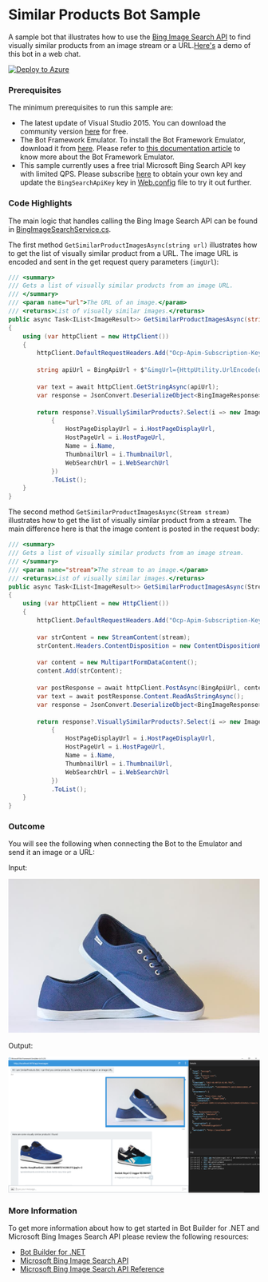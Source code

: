 ﻿# Similar Products Bot Sample

A sample bot that illustrates how to use the [Bing Image Search API](https://www.microsoft.com/cognitive-services/en-us/bing-image-search-api) to find visually similar products from an image stream or a URL.[Here's](https://docs.botframework.com/en-us/bot-intelligence/search/#example-product-bot) a demo of this bot in a web chat.

[![Deploy to Azure][Deploy Button]][Deploy CSharp/SimilarProducts]

[Deploy Button]: https://azuredeploy.net/deploybutton.png
[Deploy CSharp/SimilarProducts]: https://azuredeploy.net

### Prerequisites

The minimum prerequisites to run this sample are:
* The latest update of Visual Studio 2015. You can download the community version [here](http://www.visualstudio.com) for free.
* The Bot Framework Emulator. To install the Bot Framework Emulator, download it from [here](https://emulator.botframework.com/). Please refer to [this documentation article](https://github.com/microsoft/botframework-emulator/wiki/Getting-Started) to know more about the Bot Framework Emulator.
* This sample currently uses a free trial Microsoft Bing Search API key with limited QPS. Please subscribe [here](https://www.microsoft.com/cognitive-services/en-us/subscriptions) to obtain your own key and update the `BingSearchApiKey` key in [Web.config](Web.config) file to try it out further.

### Code Highlights
The main logic that handles calling the Bing Image Search API can be found in [BingImageSearchService.cs](Services/BingImageSearchService.cs).

The first method `GetSimilarProductImagesAsync(string url)` illustrates how to get the list of visually similar product from a URL. The image URL is encoded and sent in the get request query parameters (`imgUrl`):

````C#
/// <summary>
/// Gets a list of visually similar products from an image URL.
/// </summary>
/// <param name="url">The URL of an image.</param>
/// <returns>List of visually similar images.</returns>
public async Task<IList<ImageResult>> GetSimilarProductImagesAsync(string url)
{
    using (var httpClient = new HttpClient())
    {
        httpClient.DefaultRequestHeaders.Add("Ocp-Apim-Subscription-Key", ApiKey);

        string apiUrl = BingApiUrl + $"&imgUrl={HttpUtility.UrlEncode(url)}";

        var text = await httpClient.GetStringAsync(apiUrl);
        var response = JsonConvert.DeserializeObject<BingImageResponse>(text);

        return response?.VisuallySimilarProducts?.Select(i => new ImageResult
            {
                HostPageDisplayUrl = i.HostPageDisplayUrl,
                HostPageUrl = i.HostPageUrl,
                Name = i.Name,
                ThumbnailUrl = i.ThumbnailUrl,
                WebSearchUrl = i.WebSearchUrl
            })
            .ToList();
    }
}
````

The second method `GetSimilarProductImagesAsync(Stream stream)` illustrates how to get the list of visually similar product from a stream. The main difference here is that the image content is posted in the request body:

```C#
/// <summary>
/// Gets a list of visually similar products from an image stream.
/// </summary>
/// <param name="stream">The stream to an image.</param>
/// <returns>List of visually similar images.</returns>
public async Task<IList<ImageResult>> GetSimilarProductImagesAsync(Stream stream)
{
    using (var httpClient = new HttpClient())
    {
        httpClient.DefaultRequestHeaders.Add("Ocp-Apim-Subscription-Key", ApiKey);

        var strContent = new StreamContent(stream);
        strContent.Headers.ContentDisposition = new ContentDispositionHeaderValue("form-data") { FileName = "Any-Name-Works" };

        var content = new MultipartFormDataContent();
        content.Add(strContent);

        var postResponse = await httpClient.PostAsync(BingApiUrl, content);
        var text = await postResponse.Content.ReadAsStringAsync();
        var response = JsonConvert.DeserializeObject<BingImageResponse>(text);

        return response?.VisuallySimilarProducts?.Select(i => new ImageResult
            {
                HostPageDisplayUrl = i.HostPageDisplayUrl,
                HostPageUrl = i.HostPageUrl,
                Name = i.Name,
                ThumbnailUrl = i.ThumbnailUrl,
                WebSearchUrl = i.WebSearchUrl
            })
            .ToList();
    }
}
```

### Outcome

You will see the following when connecting the Bot to the Emulator and send it an image or a URL:

Input:

![Sample Outcome](Images/blue-shoes.jpg)

Output:

![Sample Outcome](Images/outcome-emulator-stream.png)

### More Information

To get more information about how to get started in Bot Builder for .NET and Microsoft Bing Images Search API please review the following resources:
* [Bot Builder for .NET](https://docs.microsoft.com/en-us/bot-framework/dotnet/)
* [Microsoft Bing Image Search API](https://www.microsoft.com/cognitive-services/en-us/bing-image-search-api)
* [Microsoft Bing Image Search API Reference](https://msdn.microsoft.com/en-us/library/dn760791.aspx)
